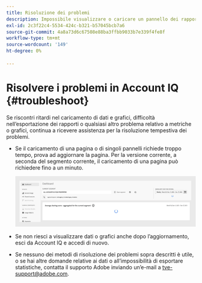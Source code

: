 ```yaml
---
title: Risoluzione dei problemi
description: Impossibile visualizzare o caricare un pannello dei rapporti? O non sei in grado di esportare un rapporto? Scopri come risolvere i problemi più comuni del prodotto.
exl-id: 2c3f22c4-5534-424c-b321-b57045bcb7a6
source-git-commit: 4a8a73d6c67508e88ba3ffbb9033b7e339f4fe8f
workflow-type: tm+mt
source-wordcount: '149'
ht-degree: 0%

---
```


# Risolvere i problemi in Account IQ {#troubleshoot}

Se riscontri ritardi nel caricamento di dati e grafici, difficoltà nell’esportazione dei rapporti o qualsiasi altro problema relativo a metriche o grafici, continua a ricevere assistenza per la risoluzione tempestiva dei problemi.

* Se il caricamento di una pagina o di singoli pannelli richiede troppo tempo, prova ad aggiornare la pagina. Per la versione corrente, a seconda del segmento corrente, il caricamento di una pagina può richiedere fino a un minuto.

  ![](assets/troubleshoot.png)

* Se non riesci a visualizzare dati o grafici anche dopo l’aggiornamento, esci da Account IQ e accedi di nuovo.

* Se nessuno dei metodi di risoluzione dei problemi sopra descritti è utile, o se hai altre domande relative ai dati o all’impossibilità di esportare statistiche, contatta il supporto Adobe inviando un’e-mail a <tve-support@adobe.com>.
